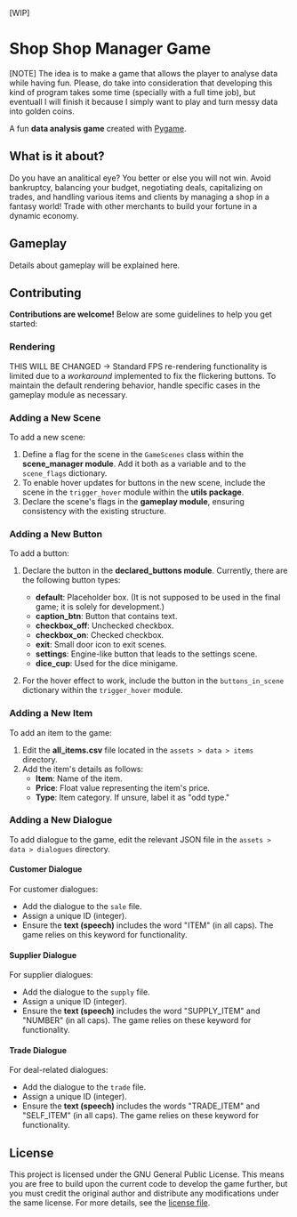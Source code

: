 [WIP]
# Shop Shop Manager Game

[NOTE] The idea is to make a game that allows the player to analyse data while having fun. Please, do take into consideration that developing this kind of program takes some time (specially with a full time job), but eventuall I will finish it because I simply want to play and turn messy data into golden coins.

A fun **data analysis game** created with [Pygame](https://github.com/pygame/pygame).

## What is it about?

Do you have an analitical eye? You better or else you will not win.
Avoid bankruptcy, balancing your budget, negotiating deals, capitalizing on trades, and handling various items and clients by managing a shop in a fantasy world! Trade with other merchants to build your fortune in a dynamic economy. 

## Gameplay

Details about gameplay will be explained here.

## Contributing

**Contributions are welcome!** Below are some guidelines to help you get started:

### Rendering

THIS WILL BE CHANGED -> Standard FPS re-rendering functionality is limited due to a _workaround_ implemented to fix the flickering buttons. To maintain the default rendering behavior, handle specific cases in the gameplay module as necessary.

### Adding a New Scene

To add a new scene:

1. Define a flag for the scene in the `GameScenes` class within the **scene_manager module**. Add it both as a variable and to the `scene_flags` dictionary.
2. To enable hover updates for buttons in the new scene, include the scene in the `trigger_hover` module within the **utils package**.
3. Declare the scene's flags in the **gameplay module**, ensuring consistency with the existing structure.

### Adding a New Button

To add a button:

1. Declare the button in the **declared_buttons module**. Currently, there are the following button types:
   - **default**: Placeholder box. (It is not supposed to be used in the final game; it is solely for development.)
   - **caption_btn**: Button that contains text.
   - **checkbox_off**: Unchecked checkbox.
   - **checkbox_on**: Checked checkbox.
   - **exit**: Small door icon to exit scenes.
   - **settings**: Engine-like button that leads to the settings scene.
   - **dice_cup**: Used for the dice minigame.

2. For the hover effect to work, include the button in the `buttons_in_scene` dictionary within the `trigger_hover` module.

### Adding a New Item

To add an item to the game:

1. Edit the **all_items.csv** file located in the `assets > data > items` directory.
2. Add the item's details as follows:
   - **Item**: Name of the item.
   - **Price**: Float value representing the item's price.
   - **Type**: Item category. If unsure, label it as "odd type."

### Adding a New Dialogue

To add dialogue to the game, edit the relevant JSON file in the `assets > data > dialogues` directory.

#### Customer Dialogue

For customer dialogues:
- Add the dialogue to the `sale` file.
- Assign a unique ID (integer).
- Ensure the **text (speech)** includes the word "ITEM" (in all caps). The game relies on this keyword for functionality.

#### Supplier Dialogue

For supplier dialogues:
- Add the dialogue to the `supply` file.
- Assign a unique ID (integer).
- Ensure the **text (speech)** includes the word "SUPPLY_ITEM" and "NUMBER" (in all caps). The game relies on these keyword for functionality.

#### Trade Dialogue

For deal-related dialogues:
- Add the dialogue to the `trade` file.
- Assign a unique ID (integer).
- Ensure the **text (speech)** includes the words "TRADE_ITEM" and "SELF_ITEM" (in all caps). The game relies on these keyword for functionality.

## License

This project is licensed under the GNU General Public License. This means you are free to build upon the current code to develop the game further, but you must credit the original author and distribute any modifications under the same license. For more details, see the [license file](\LICENSE).
